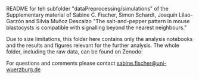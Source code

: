README for teh subfolder "dataPreprocessing/simulations" of the Supplementary material of Sabine C. Fischer, Simon Schardt, Joaquín Lilao-Garzón and Silvia Muñoz Descalzo  "The salt-and-pepper pattern in mouse blastocysts is compatible with signalling beyond the nearest neighbours."

Due to size limitations, this folder here contains only the analysis notebooks and the results and figures relevant for the further analysis. The whole folder, including the raw data, can be found on Zenodo:  

For questions and comments please contact sabine.fischer@uni-wuerzburg.de




